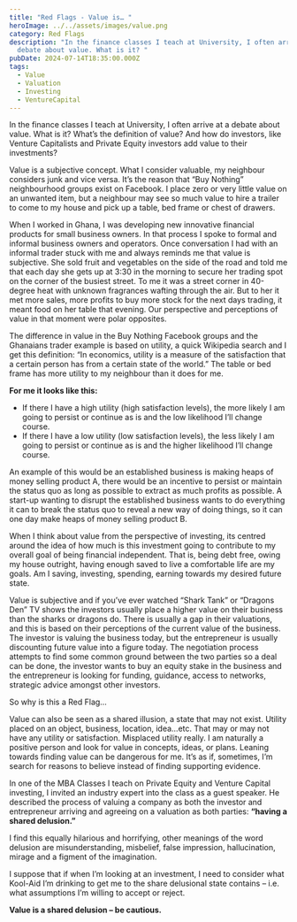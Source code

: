 ```yaml
---
title: "Red Flags - Value is… "
heroImage: ../../assets/images/value.png
category: Red Flags
description: "In the finance classes I teach at University, I often arrive at a
  debate about value. What is it? "
pubDate: 2024-07-14T18:35:00.000Z
tags:
  - Value
  - Valuation
  - Investing
  - VentureCapital
---
```

In the finance classes I teach at University, I often arrive at a debate about value. What is it? What’s the definition of value? And how do investors, like Venture Capitalists and Private Equity investors add value to their investments? 

Value is a subjective concept. What I consider valuable, my neighbour considers junk and vice versa. It’s the reason that “Buy Nothing” neighbourhood groups exist on Facebook. I place zero or very little value on an unwanted item, but a neighbour may see so much value to hire a trailer to come to my house and pick up a table, bed frame or chest of drawers. 

When I worked in Ghana, I was developing new innovative financial products for small business owners. In that process I spoke to formal and informal business owners and operators. Once conversation I had with an informal trader stuck with me and always reminds me that value is subjective. She sold fruit and vegetables on the side of the road and told me that each day she gets up at 3:30 in the morning to secure her trading spot on the corner of the busiest street. To me it was a street corner in 40-degree heat with unknown fragrances wafting through the air. But to her it met more sales, more profits to buy more stock for the next days trading, it meant food on her table that evening. Our perspective and perceptions of value in that moment were polar opposites. 

The difference in value in the Buy Nothing Facebook groups and the Ghanaians trader example is based on utility, a quick Wikipedia search and I get this definition: “In economics, utility is a measure of the satisfaction that a certain person has from a certain state of the world.” The table or bed frame has more utility to my neighbour than it does for me.   

**For me it looks like this:** 

* 	If there I have a high utility (high satisfaction levels), the more likely I am going to persist or continue as is and the low likelihood I’ll change course.  
* 	If there I have a low utility (low satisfaction levels), the less likely I am going to persist or continue as is and the higher likelihood I’ll change course.  



An example of this would be an established business is making heaps of money selling product A, there would be an incentive to persist or maintain the status quo as long as possible to extract as much profits as possible. A start-up wanting to disrupt the established business wants to do everything it can to break the status quo to reveal a new way of doing things, so it can one day make heaps of money selling product B. 

When I think about value from the perspective of investing, its centred around the idea of how much is this investment going to contribute to my overall goal of being financial independent. That is, being debt free, owing my house outright, having enough saved to live a comfortable life are my goals. Am I saving, investing, spending, earning towards my desired future state. 

Value is subjective and if you’ve ever watched “Shark Tank” or “Dragons Den” TV shows the investors usually place a higher value on their business than the sharks or dragons do. There is usually a gap in their valuations, and this is based on their perceptions of the current value of the business. The investor is valuing the business today, but the entrepreneur is usually discounting future value into a figure today. The negotiation process attempts to find some common ground between the two parties so a deal can be done, the investor wants to buy an equity stake in the business and the entrepreneur is looking for funding, guidance, access to networks, strategic advice amongst other investors.  

So why is this a Red Flag…

Value can also be seen as a shared illusion, a state that may not exist. Utility placed on an object, business, location, idea…etc. That may or may not have any utility or satisfaction. Misplaced utility really. I am naturally a positive person and look for value in concepts, ideas, or plans. Leaning towards finding value can be dangerous for me. It’s as if, sometimes, I’m search for reasons to believe instead of finding supporting evidence. 

In one of the MBA Classes I teach on Private Equity and Venture Capital investing, I invited an industry expert into the class as a guest speaker. He described the process of valuing a company as both the investor and entrepreneur arriving and agreeing on a valuation as both parties: **“having a shared delusion.”** 

I find this equally hilarious and horrifying, other meanings of the word delusion are misunderstanding, misbelief, false impression, hallucination, mirage and a figment of the imagination.  

I suppose that if when I’m looking at an investment, I need to consider what Kool-Aid I’m drinking to get me to the share delusional state contains – i.e. what assumptions I’m willing to accept or reject. 

**Value is a shared delusion – be cautious.**
